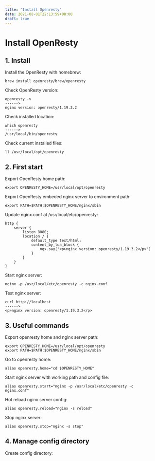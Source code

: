 ```yaml
---
title: "Install Openresty"
date: 2021-08-01T22:13:59+08:00
draft: true
---
```


# Install OpenResty



## 1. Install

Install the OpenResty with homebrew:

```
brew install openresty/brew/openresty
```

Check OpenResty version:

```
openresty -v
------>
nginx version: openresty/1.19.3.2
```

Check installed location:

```
which openresty
------>
/usr/local/bin/openresty
```

Check current installed files:

```
ll /usr/local/opt/openresty
```



## 2. First start

Export OpenResty home path:

```
export OPENRESTY_HOME=/usr/local/opt/openresty
```

Export OpenResty embeded nginx server to environment path:

```
export PATH=$PATH:$OPENRESTY_HOME/nginx/sbin
```

Update nginx.conf at /usr/local/etc/openresty:

```
http {
    server {
        listen 8080;
        location / {
            default_type text/html;
            content_by_lua_block {
                ngx.say("<p>nginx version: openresty/1.19.3.2</p>")
            }
        }
    }
}
```

Start nginx server:

```
nginx -p /usr/local/etc/openresty -c nginx.conf
```

Test nginx server:

```
curl http://localhost
------>
<p>nginx version: openresty/1.19.3.2</p>
```



## 3. Useful commands

Export openresty home and nginx server path:

```
export OPENRESTY_HOME=/usr/local/opt/openresty
export PATH=$PATH:$OPENRESTY_HOME/nginx/sbin
```

Go to openresty home:

```
alias openresty.home="cd $OPENRESTY_HOME"
```

Start nginx server with working path and config file:

```
alias openresty.start="nginx -p /usr/local/etc/openresty -c nginx.conf"
```

Hot reload nginx server config:

```
alias openresty.reload="nginx -s reload"
```

Stop nginx server:

```
alias openresty.stop="nginx -s stop"
```



## 4. Manage config directory

Create config directory:

```
```

















